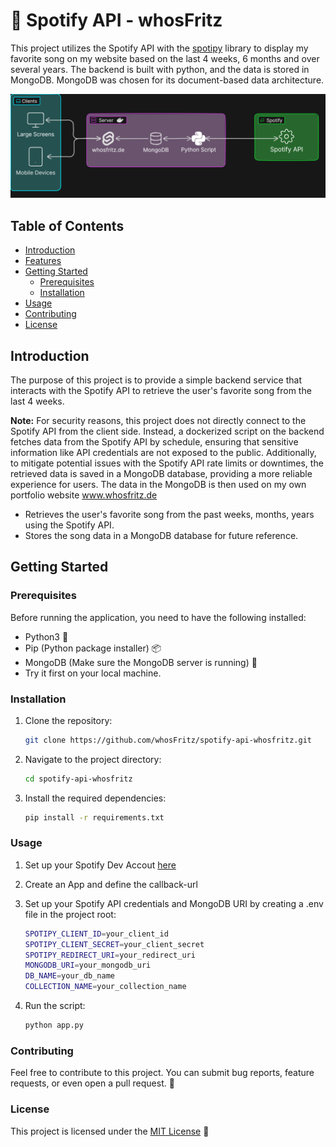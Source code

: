# 🎵 Spotify API - whosFritz

This project utilizes the Spotify API with the [spotipy](https://github.com/spotipy-dev/spotipy) library to display my favorite song on my website based on the last 4 weeks, 6 months and over several years. The backend is built with python, and the data is stored in MongoDB. MongoDB was chosen for its document-based data architecture.

![how it works](how-it-works-now.png)

## Table of Contents

- [Introduction](#introduction)
- [Features](#features)
- [Getting Started](#getting-started)
  - [Prerequisites](#prerequisites)
  - [Installation](#installation)
- [Usage](#usage)
- [Contributing](#contributing)
- [License](#license)

## Introduction

The purpose of this project is to provide a simple backend service that interacts with the Spotify API to retrieve the user's favorite song from the last 4 weeks.

**Note:**
For security reasons, this project does not directly connect to the Spotify API from the client side. Instead, a dockerized script on the backend fetches data from the Spotify API by schedule, ensuring that sensitive information like API credentials are not exposed to the public. Additionally, to mitigate potential issues with the Spotify API rate limits or downtimes, the retrieved data is saved in a MongoDB database, providing a more reliable experience for users. The data in the MongoDB is then used on my own portfolio website www.whosfritz.de

- Retrieves the user's favorite song from the past weeks, months, years using the Spotify API.
- Stores the song data in a MongoDB database for future reference.

## Getting Started

### Prerequisites

Before running the application, you need to have the following installed:

- Python3 🐍
- Pip (Python package installer) 📦
- MongoDB (Make sure the MongoDB server is running) 🚀
- Try it first on your local machine.

### Installation

1. Clone the repository:

   ```bash
   git clone https://github.com/whosFritz/spotify-api-whosfritz.git
   ```

2. Navigate to the project directory:

   ```bash
   cd spotify-api-whosfritz
   ```

3. Install the required dependencies:

   ```bash
   pip install -r requirements.txt
   ```

### Usage

1. Set up your Spotify Dev Accout [here](https://developer.spotify.com/dashboard)
2. Create an App and define the callback-url
3. Set up your Spotify API credentials and MongoDB URI by creating a .env file in the project root:

   ```bash
   SPOTIPY_CLIENT_ID=your_client_id
   SPOTIPY_CLIENT_SECRET=your_client_secret
   SPOTIPY_REDIRECT_URI=your_redirect_uri
   MONGODB_URI=your_mongodb_uri
   DB_NAME=your_db_name
   COLLECTION_NAME=your_collection_name
   ```

4. Run the script:

   ```bash
   python app.py
   ```
   
### Contributing

Feel free to contribute to this project. You can submit bug reports, feature requests, or even open a pull request. 🤝

### License

This project is licensed under the [MIT License](LICENSE) 📄
